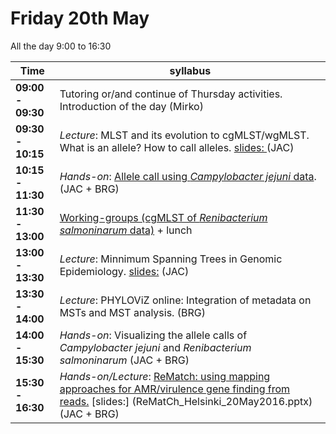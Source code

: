 # Friday 20th May 


All the day 9:00 to 16:30

Time | syllabus
-----| --------
**09:00 - 09:30** | Tutoring or/and continue of Thursday activities. Introduction of the day (Mirko)
**09:30 - 10:15** | *Lecture*: MLST and its evolution to cgMLST/wgMLST. What is an allele? How to call alleles. [slides: ](AlleleCall_Helsinki_20May2016.pptx) (JAC)
**10:15 - 11:30** | *Hands-on*: [Allele call using *Campylobacter jejuni* data](https://github.com/BacterialCommunitiesAndPopulation/Friday20thMay/blob/master/AlleleCallCjejuni.md). (JAC + BRG)
**11:30 - 13:00** | [Working-groups (cgMLST of *Renibacterium salmoninarum* data)](https://github.com/BacterialCommunitiesAndPopulation/Friday20thMay/blob/master/cgMLST_renibacterium.md) + lunch
**13:00 - 13:30** | *Lecture*: Minnimum Spanning Trees in Genomic Epidemiology. [slides:](MST_GenomicEpi_Helsinki_20May2016.pptx) (JAC)
**13:30 - 14:00** | *Lecture*: PHYLOViZ online: Integration of metadata on MSTs and MST analysis. (BRG)
**14:00 - 15:30** | *Hands-on*: Visualizing the allele calls of *Campylobacter jejuni* and *Renibacterium salmoninarum* (JAC + BRG)
**15:30 - 16:30** | *Hands-on/Lecture*: [ReMatch: using mapping approaches for AMR/virulence gene finding from reads.](https://github.com/BacterialCommunitiesAndPopulation/Friday20thMay/blob/master/rematch_handsOn.md) [slides:] (ReMatCh_Helsinki_20May2016.pptx)(JAC + BRG)
